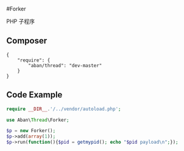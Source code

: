 #Forker

PHP 子程序

## Composer
    {
        "require": {
            "aban/thread": "dev-master"
        }
    }

## Code Example
```php
require __DIR__.'/../vendor/autoload.php';

use Aban\Thread\Forker;

$p = new Forker();
$p->add(array(1));
$p->run(function(){$pid = getmypid(); echo "$pid payload\n";});
```